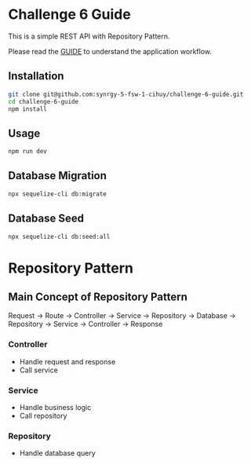 # Challenge 6 Guide

This is a simple REST API with Repository Pattern.

Please read the [GUIDE](./GUIDE.md) to understand the application workflow.

## Installation

```bash
git clone git@github.com:synrgy-5-fsw-1-cihuy/challenge-6-guide.git
cd challenge-6-guide
npm install
```

## Usage

```bash
npm run dev
```

## Database Migration

```bash
npx sequelize-cli db:migrate
```

## Database Seed

```bash
npx sequelize-cli db:seed:all
```

# Repository Pattern

## Main Concept of Repository Pattern

Request -> Route -> Controller -> Service -> Repository -> Database -> Repository -> Service -> Controller -> Response

### Controller

- Handle request and response
- Call service

### Service

- Handle business logic
- Call repository

### Repository

- Handle database query
